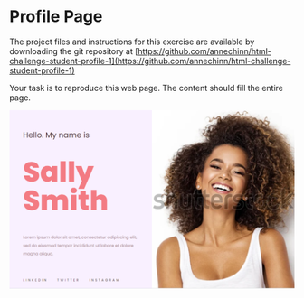 # Profile Page

The project files and instructions for this exercise are available by downloading the git repository at [https://github.com/annechinn/html-challenge-student-profile-1](https://github.com/annechinn/html-challenge-student-profile-1)

Your task is to reproduce this web page. The content should fill the entire page.

![](../../.gitbook/assets/image%20%2844%29.png)

